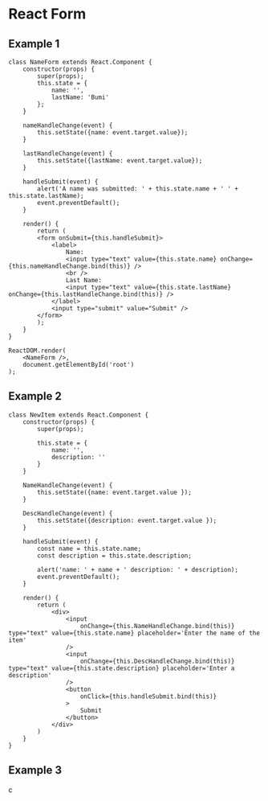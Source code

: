 # React Form

## Example 1 

    class NameForm extends React.Component {
        constructor(props) {
            super(props);
            this.state = {
                name: '',
                lastName: 'Bumi'           
            };
        }
    
        nameHandleChange(event) {
            this.setState({name: event.target.value});
        }
        
        lastHandleChange(event) {
            this.setState({lastName: event.target.value});
        }
    
        handleSubmit(event) {
            alert('A name was submitted: ' + this.state.name + ' ' + this.state.lastName);
            event.preventDefault();
        }
    
        render() {
            return (
            <form onSubmit={this.handleSubmit}>
                <label>
                    Name:
                    <input type="text" value={this.state.name} onChange={this.nameHandleChange.bind(this)} />
                    <br />
                    Last Name:
                    <input type="text" value={this.state.lastName} onChange={this.lastHandleChange.bind(this)} />
                </label>
                <input type="submit" value="Submit" />
            </form>
            );
        }
    }
    
    ReactDOM.render(
        <NameForm />,
        document.getElementById('root')
    );

## Example 2

    class NewItem extends React.Component {
        constructor(props) {
            super(props);
    
            this.state = {
                name: '',
                description: ''
            }
        }
        
        NameHandleChange(event) { 
            this.setState({name: event.target.value });     
        }
    
        DescHandleChange(event) { 
            this.setState({description: event.target.value });     
        }
    
        handleSubmit(event) {
            const name = this.state.name;
            const description = this.state.description; 
    
            alert('name: ' + name + ' description: ' + description);
            event.preventDefault();
        }
    
        render() {
            return (
                <div>
                    <input 
                        onChange={this.NameHandleChange.bind(this)} type="text" value={this.state.name} placeholder='Enter the name of the item' 
                    /> 
                    <input 
                        onChange={this.DescHandleChange.bind(this)} type="text" value={this.state.description} placeholder='Enter a description' 
                    /> 
                    <button 
                        onClick={this.handleSubmit.bind(this)}
                    >
                        Submit
                    </button>
                </div>
            )
        }
    }

## Example 3        

c